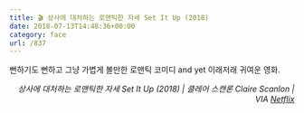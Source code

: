```yaml
---
title: 🎬 상사에 대처하는 로맨틱한 자세 Set It Up (2018)
date: 2018-07-13T14:48:36+00:00
category: face
url: /837
---
```


뻔하기도 뻔하고 그냥 가볍게 볼만한 로맨틱 코미디 and yet 이래저래 귀여운 영화.

<p style="text-align:right">
  <em>상사에 대처하는 로맨틱한 자세 Set It Up (2018) | 클레어 스캔론 Claire Scanlon</em><em>&nbsp;| VIA <a href="http://netflix.com" target="_blank" rel="noreferrer noopener">Netflix</a></em>
</p>